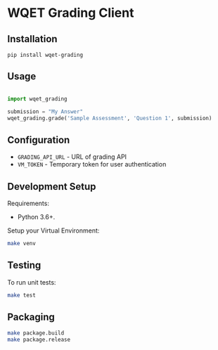 # WQET Grading Client

## Installation

```
pip install wqet-grading
```

## Usage

```python

import wqet_grading

submission = "My Answer"
wqet_grading.grade('Sample Assessment', 'Question 1', submission)

```

## Configuration

- `GRADING_API_URL` - URL of grading API
- `VM_TOKEN` - Temporary token for user authentication

## Development Setup

Requirements:

- Python 3.6+.

Setup your Virtual Environment:

```bash
make venv
```

## Testing

To run unit tests:

```bash
make test
```

## Packaging

```bash
make package.build
make package.release
```
